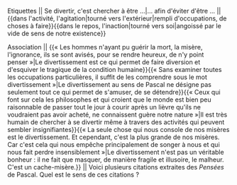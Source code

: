Etiquettes || Se divertir, c'est chercher à être …|… afin d'éviter d'être … || {{dans l'activité, l'agitation|tourné vers l'extérieur|rempli d'occupations, de choses à faire}}{{dans le repos, l'inaction|tourné vers soi|angoissé par le vide de sens de notre existence}}

Association || {{« Les hommes n'ayant pu guérir la mort, la misère, l'ignorance, ils se sont avisés, pour se rendre heureux, de n'y point penser »|Le divertissement est ce qui permet de faire diversion et d'esquiver le tragique de la condition humaine}}{{« Sans examiner toutes les occupations particulières, il suffit de les comprendre sous le mot divertissement »|Le divertissement au sens de Pascal ne désigne pas seulement tout ce qui permet de s'amuser, de se détendre}}{{« Ceux qui font sur cela les philosophes et qui croient que le monde est bien peu raisonnable de passer tout le jour à courir après un lièvre qu'ils ne voudraient pas avoir acheté, ne connaissent guère notre nature »|Il est très humain de chercher à se divertir même à travers des activités qui peuvent sembler insignifiantes}}{{« La seule chose qui nous console de nos misères est le divertissement. Et cependant, c'est la plus grande de nos misères. Car c'est cela qui nous empêche principalement de songer à nous et qui nous fait perdre insensiblement »|Le divertissement n'est pas un véritable bonheur : il ne fait que masquer, de manière fragile et illusoire, le malheur. C'est un cache-misère.}} || Voici plusieurs citations extraites des _Pensées_ de Pascal. Quel est le sens de ces citations ?
